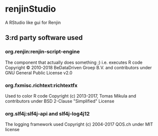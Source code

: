 # renjinStudio
A RStudio like gui for Renjin 


## 3:rd party software used

### org.renjin:renjin-script-engine
The component that actually does something ;) i.e. executes R code
Copyright © 2010-2018 BeDataDriven Groep B.V. and contributors under GNU General Public License v2.0

### org.fxmisc.richtext:richtextfx
Used to color R code
Copyright (c) 2013-2017, Tomas Mikula and contributors under BSD 2-Clause "Simplified" License

### org.slf4j:slf4j-api and slf4j-log4j12
The logging framework used
Copyright (c) 2004-2017 QOS.ch under MIT license
